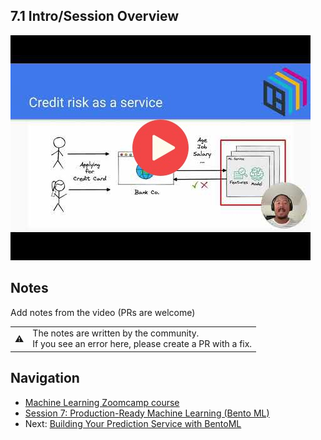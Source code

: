 
## 7.1 Intro/Session Overview

<a href="https://www.youtube.com/watch?v=2viqmJ_NpgE&list=PL3MmuxUbc_hIhxl5Ji8t4O6lPAOpHaCLR"><img src="images/thumbnail-7-01.jpg"></a>
 




## Notes

Add notes from the video (PRs are welcome)


<table>
   <tr>
      <td>⚠️</td>
      <td>
         The notes are written by the community. <br>
         If you see an error here, please create a PR with a fix.
      </td>
   </tr>
</table>


## Navigation

* [Machine Learning Zoomcamp course](../)
* [Session 7: Production-Ready Machine Learning (Bento ML)](./)
* Next: [Building Your Prediction Service with BentoML](02-build-bento-service.md)